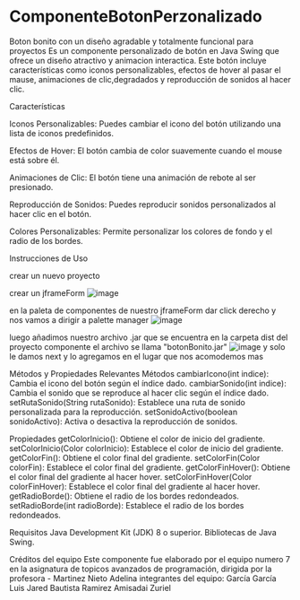 # ComponenteBotonPerzonalizado
Boton bonito con un diseño agradable y totalmente funcional para proyectos 
Es un componente personalizado de botón en Java Swing que ofrece un diseño atractivo y animacion interactica. Este botón incluye características como iconos personalizables, efectos de hover al pasar el mause, animaciones de clic,degradados y reproducción de sonidos al hacer clic.

Características

Iconos Personalizables: Puedes cambiar el icono del botón utilizando una lista de iconos predefinidos.

Efectos de Hover: El botón cambia de color suavemente cuando el mouse está sobre él.

Animaciones de Clic: El botón tiene una animación de rebote al ser presionado.

Reproducción de Sonidos: Puedes reproducir sonidos personalizados al hacer clic en el botón.

Colores Personalizables: Permite personalizar los colores de fondo y el radio de los bordes.


Instrucciones de Uso

crear un nuevo proyecto 

crear un jframeForm 
![image](https://github.com/user-attachments/assets/5e52a423-26a5-4f94-a1e2-6b737d267c5a)

en la paleta de componentes de nuestro jframeForm dar click derecho y nos vamos a dirigir a palette manager
![image](https://github.com/user-attachments/assets/ea231479-a1b8-4865-9fe5-a9bb006df226)

luego añadimos nuestro archivo .jar que se encuentra en la carpeta dist del proyecto componente el archivo se llama "botonBonito.jar"
![image](https://github.com/user-attachments/assets/c0ae2329-152e-436f-bb82-fe11b7a8e600) y solo le damos next y lo agregamos en el lugar que nos acomodemos mas

Métodos y Propiedades Relevantes
Métodos
cambiarIcono(int indice): Cambia el icono del botón según el índice dado.
cambiarSonido(int indice): Cambia el sonido que se reproduce al hacer clic según el índice dado.
setRutaSonido(String rutaSonido): Establece una ruta de sonido personalizada para la reproducción.
setSonidoActivo(boolean sonidoActivo): Activa o desactiva la reproducción de sonidos.


Propiedades
getColorInicio(): Obtiene el color de inicio del gradiente.
setColorInicio(Color colorInicio): Establece el color de inicio del gradiente.
getColorFin(): Obtiene el color final del gradiente.
setColorFin(Color colorFin): Establece el color final del gradiente.
getColorFinHover(): Obtiene el color final del gradiente al hacer hover.
setColorFinHover(Color colorFinHover): Establece el color final del gradiente al hacer hover.
getRadioBorde(): Obtiene el radio de los bordes redondeados.
setRadioBorde(int radioBorde): Establece el radio de los bordes redondeados.


Requisitos
Java Development Kit (JDK) 8 o superior.
Bibliotecas de Java Swing.


Créditos del equipo
Este componente fue elaborado por el equipo numero 7
en la asignatura de topicos avanzados de programación, dirigida por la profesora - Martinez Nieto Adelina
integrantes del equipo:
García García Luis Jared
Bautista Ramirez Amisadai Zuriel 






